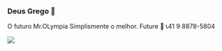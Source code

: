 ### Deus Grego 🔱

O futuro Mr.OLympia
Simplismente  o melhor.
Future 🧠 
📞41 9 8878-5804

![](https://tenor.com/b0P6T.gif)
